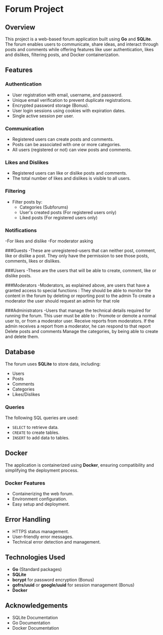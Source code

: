 # Forum Project

## Overview
This project is a web-based forum application built using **Go** and **SQLite**. The forum enables users to communicate, share ideas, and interact through posts and comments while offering features like user authentication, likes and dislikes, filtering posts, and Docker containerization.

## Features
### Authentication
- User registration with email, username, and password.
- Unique email verification to prevent duplicate registrations.
- Encrypted password storage (Bonus).
- User login sessions using cookies with expiration dates.
- Single active session per user.

### Communication
- Registered users can create posts and comments.
- Posts can be associated with one or more categories.
- All users (registered or not) can view posts and comments.

### Likes and Dislikes
- Registered users can like or dislike posts and comments.
- The total number of likes and dislikes is visible to all users.

### Filtering
- Filter posts by:
  - Categories (Subforums)
  - User's created posts (For registered users only)
  - Liked posts (For registered users only)

### Notifications
-For likes and dislike
-For moderator asking 

###Guests
-These are unregistered-users that can neither post, comment, like or dislike a post. They only have the permission to see those posts, comments, likes or dislikes.

###Users
-These are the users that will be able to create, comment, like or dislike posts.

###Moderators
-Moderators, as explained above, are users that have a granted access to special functions :
They should be able to monitor the content in the forum by deleting or reporting post to the admin
To create a moderator the user should request an admin for that role

###Administrators
-Users that manage the technical details required for running the forum. This user must be able to :
Promote or demote a normal user to, or from a moderator user.
Receive reports from moderators. If the admin receives a report from a moderator, he can respond to that report
Delete posts and comments
Manage the categories, by being able to create and delete them.

## Database
The forum uses **SQLite** to store data, including:
- Users
- Posts
- Comments
- Categories
- Likes/Dislikes

### Queries
The following SQL queries are used:
- `SELECT` to retrieve data.
- `CREATE` to create tables.
- `INSERT` to add data to tables.

## Docker
The application is containerized using **Docker**, ensuring compatibility and simplifying the deployment process.

### Docker Features
- Containerizing the web forum.
- Environment configuration.
- Easy setup and deployment.

## Error Handling
- HTTPS status management.
- User-friendly error messages.
- Technical error detection and management.

## Technologies Used
- **Go** (Standard packages)
- **SQLite**
- **bcrypt** for password encryption (Bonus)
- **gofrs/uuid** or **google/uuid** for session management (Bonus)
- **Docker**

## Acknowledgements
- SQLite Documentation
- Go Documentation
- Docker Documentation


